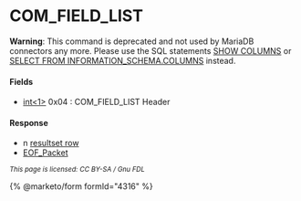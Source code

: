 # COM\_FIELD\_LIST

**Warning**: This command is deprecated and not used by MariaDB connectors any more. Please use the SQL statements [SHOW COLUMNS](../../../../../reference/sql-statements/administrative-sql-statements/show/show-columns.md) or [SELECT FROM INFORMATION\_SCHEMA.COLUMNS](../../../../../reference/sql-statements/administrative-sql-statements/system-tables/information-schema/information-schema-tables/information-schema-columns-table.md) instead.

#### Fields

* [int<1>](../protocol-data-types.md#fixed-length-integers) 0x04 : COM\_FIELD\_LIST Header

#### Response

* n [resultset row](../4-server-response-packets/resultset-row.md)
* [EOF\_Packet](../4-server-response-packets/eof_packet.md)

<sub>_This page is licensed: CC BY-SA / Gnu FDL_</sub>

{% @marketo/form formId="4316" %}
